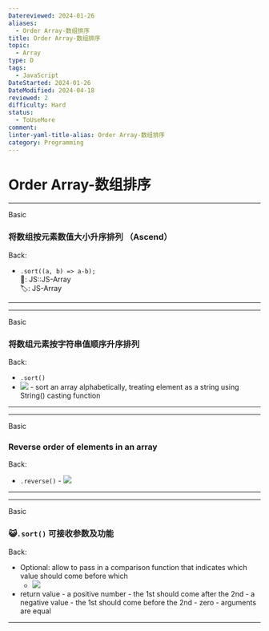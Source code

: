 ```yaml
---
Datereviewed: 2024-01-26
aliases:
  - Order Array-数组排序
title: Order Array-数组排序
topic:
  - Array
type: D
tags:
  - JavaScript
DateStarted: 2024-01-26
DateModified: 2024-04-18
reviewed: 2
difficulty: Hard
status:
  - ToUseMore
comment: 
linter-yaml-title-alias: Order Array-数组排序
category: Programming
---
```


# Order Array-数组排序

---

Basic

### 将数组按元素数值大小升序排列 （Ascend）

Back:

- `.sort((a, b) => a-b);`  
📌: JS::JS-Array  
🏷️: JS-Array
<!--ID: 1706600287423-->

---

<!--SR:!2024-02-01,3,250-->

---

Basic

### 将数组元素按字符串值顺序升序排列

Back:

- `.sort()`
- ![](https://cdn.jsdelivr.net/gh/jenniferwonder/bimg/programming/1691305985325.png) - sort an array alphabetically, treating element as a string using String() casting function
<!--ID: 1706600287427-->

---

<!--SR:!2024-02-01,3,250-->

---

Basic

### Reverse order of elements in an array

Back:

- `.reverse()` - ![](https://cdn.jsdelivr.net/gh/jenniferwonder/bimg/programming/1691305997573.png)
<!--ID: 1706600287430-->

---

<!--SR:!2024-02-01,3,250-->

---

Basic

### 😺`.sort()` 可接收参数及功能

Back:

- Optional: allow to pass in a comparison function that indicates which value should come before which
  - ![](https://cdn.jsdelivr.net/gh/jenniferwonder/bimg/programming/paste-image-1691307727873image.png)
- return value - a positive number - the 1st should come after the 2nd - a negative value - the 1st should come before the 2nd - zero - arguments are equal
<!--ID: 1706600287434-->

---

<!--SR:!2024-02-01,3,250-->
